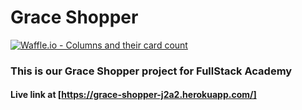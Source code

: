 # Grace Shopper

[![Waffle.io - Columns and their card count](https://badge.waffle.io/jlp0422/grace-shopper.svg?columns=all)](https://waffle.io/jlp0422/grace-shopper)

### This is our Grace Shopper project for FullStack Academy

#### Live link at [https://grace-shopper-j2a2.herokuapp.com/]
